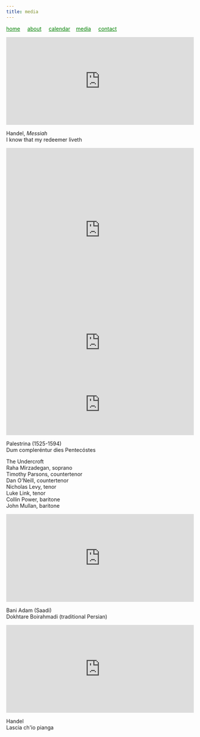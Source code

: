 ```yaml
---
title: media
---
```

<style>
a { color: green; } 
</style>
[home](/)&nbsp;&nbsp;&nbsp;&nbsp; [about](/about.html)&nbsp;&nbsp;&nbsp;&nbsp; [calendar](/calendar.html)&nbsp;&nbsp;&nbsp; [media](/media.html)&nbsp;&nbsp;&nbsp;&nbsp; [contact](/contact.html)

<iframe width="100%" height="236" src="https://www.youtube.com/embed/I6WD5Kt8C9Y" frameborder="0" allowfullscreen></iframe> 

Handel, _Messiah_<br />
I know that my redeemer liveth

<iframe width="100%" height="440" scrolling="no" frameborder="no" allow="autoplay" src="https://w.soundcloud.com/player/?url=https%3A//api.soundcloud.com/playlists/913751419&color=%235a5558&auto_play=false&hide_related=false&show_comments=true&show_user=true&show_reposts=false&show_teaser=true"></iframe>

<iframe width="100%" height="166" scrolling="no" frameborder="no" allow="autoplay" src="https://w.soundcloud.com/player/?url=https%3A//api.soundcloud.com/tracks/437005092&color=%23464646&auto_play=false&hide_related=false&show_comments=true&show_user=true&show_reposts=false&show_teaser=true&visual=true"></iframe>

<iframe width="100%" height="166" scrolling="no" frameborder="no" allow="autoplay" src="https://w.soundcloud.com/player/?url=https%3A//api.soundcloud.com/tracks/712042348&color=%2334644c&auto_play=false&hide_related=false&show_comments=true&show_user=true&show_reposts=false&show_teaser=true&visual=true"></iframe>

<div id="fb-root"></div>
<script async defer crossorigin="anonymous" src="https://connect.facebook.net/en_US/sdk.js#xfbml=1&version=v5.0"></script>

<div class="fb-video" data-href="https://www.facebook.com/theundercroftmusic/videos/1006636559542629/" data-width="500" data-show-text="false"><blockquote cite="https://developers.facebook.com/theundercroftmusic/videos/1006636559542629/" class="fb-xfbml-parse-ignore"><a href="https://developers.facebook.com/theundercroftmusic/videos/1006636559542629/"></a><p></p></blockquote></div>
  
Palestrina (1525-1594)<br />
Dum compleréntur dies Pentecóstes

The Undercroft <br />
Raha Mirzadegan, soprano <br />
Timothy Parsons, countertenor <br />
Dan O'Neill, countertenor <br />
Nicholas Levy, tenor <br />
Luke Link, tenor <br />
Collin Power, baritone <br />
John Mullan, baritone <br />


<iframe width="100%" height="236" src="https://www.youtube.com/embed/v39UYC_Akzo?controls=0" frameborder="0" allowfullscreen></iframe>

Bani Adam (Saadi)<br />
Dokhtare Boirahmadi (traditional Persian)<br />


<iframe width="100%" height="236" src="https://www.youtube.com/embed/Zp3nSAJr_jA" frameborder="0" allowfullscreen></iframe>

Handel<br />
Lascia ch'io pianga
